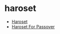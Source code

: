 # haroset

 * [Haroset](index/h/haroset-40005.json)
 * [Haroset For Passover](index/h/haroset-for-passover.json)
